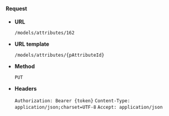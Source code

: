 #### Request

* **URL**

  `/models/attributes/162`

* **URL template**

  `/models/attributes/{pAttributeId}`

* **Method**

  `PUT`

* **Headers**

  `Authorization: Bearer {token}`
  `Content-Type: application/json;charset=UTF-8`
  `Accept: application/json`
